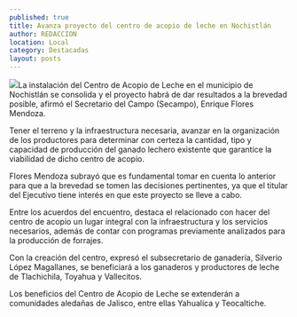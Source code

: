 ```yaml
---
published: true
title: Avanza proyecto del centro de acopio de leche en Nochistlán
author: REDACCION
location: Local
category: Destacadas
layout: posts
---
```


![](http://i.imgur.com/smOod6Ym.jpg)La instalación del  Centro de Acopio de Leche en el municipio de Nochistlán se consolida y el proyecto habrá de dar resultados a la brevedad posible, afirmó el Secretario del Campo (Secampo), Enrique Flores Mendoza.
 
Tener el terreno y la infraestructura necesaria, avanzar en la organización de los productores para determinar con certeza la cantidad, tipo y capacidad de producción del ganado lechero existente que garantice la viabilidad de dicho centro de acopio.
 
Flores Mendoza subrayó que es fundamental tomar en cuenta lo anterior para que a la brevedad se tomen las decisiones pertinentes, ya que el titular del Ejecutivo tiene interés en que este proyecto se lleve a cabo.
 
Entre los acuerdos del encuentro, destaca el relacionado con hacer del centro de acopio un lugar integral con la infraestructura y los servicios necesarios, además de contar con programas previamente analizados para la producción de forrajes.
 
Con la creación del centro,  expresó el subsecretario de ganadería, Silverio López Magallanes, se beneficiará a los ganaderos y productores de leche de Tlachichila, Toyahua y Vallecitos.
 
Los beneficios del Centro de Acopio de Leche se extenderán a comunidades aledañas de Jalisco, entre ellas Yahualica y Teocaltiche.
